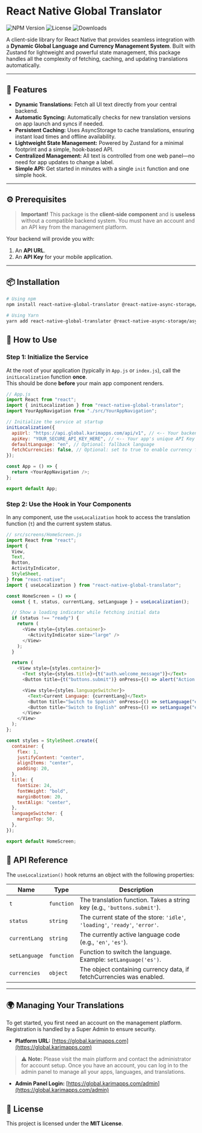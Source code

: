 # React Native Global Translator

![NPM Version](https://img.shields.io/npm/v/react-native-global-translator)
![License](https://img.shields.io/npm/l/react-native-global-translator)
![Downloads](https://img.shields.io/npm/dw/react-native-global-translator)

A client-side library for React Native that provides seamless integration with a **Dynamic Global Language and Currency Management System**. Built with Zustand for lightweight and powerful state management, this package handles all the complexity of fetching, caching, and updating translations automatically.

---

## 🚀 Features

- **Dynamic Translations:** Fetch all UI text directly from your central backend.
- **Automatic Syncing:** Automatically checks for new translation versions on app launch and syncs if needed.
- **Persistent Caching:** Uses AsyncStorage to cache translations, ensuring instant load times and offline availability.
- **Lightweight State Management:** Powered by Zustand for a minimal footprint and a simple, hook-based API.
- **Centralized Management:** All text is controlled from one web panel—no need for app updates to change a label.
- **Simple API:** Get started in minutes with a single `init` function and one simple hook.

---

## ⚙️ Prerequisites

> **Important!**
> This package is the **client-side component** and is **useless** without a compatible backend system. You must have an account and an API key from the management platform.

Your backend will provide you with:

1. An **API URL**.
2. An **API Key** for your mobile application.

---

## 📦 Installation

```bash
# Using npm
npm install react-native-global-translator @react-native-async-storage/async-storage

# Using Yarn
yarn add react-native-global-translator @react-native-async-storage/async-storage

```

## 🧩 How to Use

### Step 1: Initialize the Service

At the root of your application (typically in `App.js` or `index.js`), call the `initLocalization` function **once**.  
This should be done **before** your main app component renders.

```js
// App.js
import React from "react";
import { initLocalization } from "react-native-global-translator";
import YourAppNavigation from "./src/YourAppNavigation";

// Initialize the service at startup
initLocalization({
  apiUrl: "https://api.global.karimapps.com/api/v1", // <-- Your backend API URL
  apiKey: "YOUR_SECURE_API_KEY_HERE", // <-- Your app's unique API Key
  defaultLanguage: "en", // Optional: fallback language
  fetchCurrencies: false, // Optional: set to true to enable currency fetching
});

const App = () => {
  return <YourAppNavigation />;
};

export default App;
```

### Step 2: Use the Hook in Your Components

In any component, use the `useLocalization` hook to access the translation function (`t`) and the current system status.

```js
// src/screens/HomeScreen.js
import React from "react";
import {
  View,
  Text,
  Button,
  ActivityIndicator,
  StyleSheet,
} from "react-native";
import { useLocalization } from "react-native-global-translator";

const HomeScreen = () => {
  const { t, status, currentLang, setLanguage } = useLocalization();

  // Show a loading indicator while fetching initial data
  if (status !== "ready") {
    return (
      <View style={styles.container}>
        <ActivityIndicator size="large" />
      </View>
    );
  }

  return (
    <View style={styles.container}>
      <Text style={styles.title}>{t("auth.welcome_message")}</Text>
      <Button title={t("buttons.submit")} onPress={() => alert("Action!")} />

      <View style={styles.languageSwitcher}>
        <Text>Current Language: {currentLang}</Text>
        <Button title="Switch to Spanish" onPress={() => setLanguage("es")} />
        <Button title="Switch to English" onPress={() => setLanguage("en")} />
      </View>
    </View>
  );
};

const styles = StyleSheet.create({
  container: {
    flex: 1,
    justifyContent: "center",
    alignItems: "center",
    padding: 20,
  },
  title: {
    fontSize: 24,
    fontWeight: "bold",
    marginBottom: 20,
    textAlign: "center",
  },
  languageSwitcher: {
    marginTop: 50,
  },
});

export default HomeScreen;
```

## 🧠 API Reference

The `useLocalization()` hook returns an object with the following properties:

| **Name**      | **Type**   | **Description**                                                              |
| ------------- | ---------- | ---------------------------------------------------------------------------- |
| `t`           | `function` | The translation function. Takes a string key (e.g., `'buttons.submit'`).     |
| `status`      | `string`   | The current state of the store: `'idle'`, `'loading'`, `'ready'`, `'error'`. |
| `currentLang` | `string`   | The currently active language code (e.g., `'en'`, `'es'`).                   |
| `setLanguage` | `function` | Function to switch the language. Example: `setLanguage('es')`.               |
| `currencies`  | `object`   | The object containing currency data, if fetchCurrencies was enabled.         |

---

## 🌍 Managing Your Translations

To get started, you first need an account on the management platform. Registration is handled by a Super Admin to ensure security.

- **Platform URL:** [https://global.karimapps.com](https://global.karimapps.com)

> ⚠️ **Note:** Please visit the main platform and contact the administrator for account setup. Once you have an account, you can log in to the admin panel to manage all your apps, languages, and translations.

- **Admin Panel Login:** [https://global.karimapps.com/admin](https://global.karimapps.com/admin)

## 🪪 License

This project is licensed under the **MIT License**.

